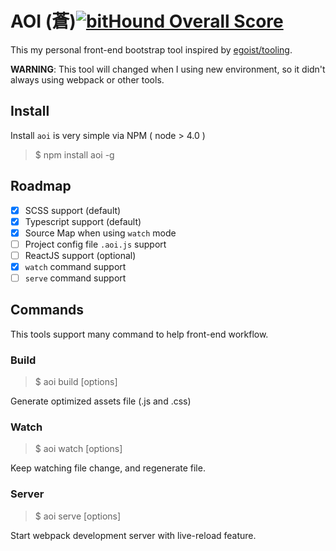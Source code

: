 AOI (蒼)[![bitHound Overall Score](https://www.bithound.io/github/elct9620/aoi/badges/score.svg)](https://www.bithound.io/github/elct9620/aoi)
=======

This my personal front-end bootstrap tool inspired by [egoist/tooling](https://github.com/egoist/tooling/).

**WARNING**: This tool will changed when I using new environment, so it didn't always using webpack or other tools.

## Install

Install `aoi` is very simple via NPM ( node > 4.0 )

> $ npm install aoi -g

## Roadmap

- [x] SCSS support (default)
- [x] Typescript support (default)
- [x] Source Map when using `watch` mode
- [ ] Project config file `.aoi.js` support
- [ ] ReactJS support (optional)
- [x] `watch` command support
- [ ] `serve` command support

## Commands

This tools support many command to help front-end workflow.

### Build

> $ aoi build [options]

Generate optimized assets file (.js and .css)

### Watch

> $ aoi watch [options]

Keep watching file change, and regenerate file.

### Server

> $ aoi serve [options]

Start webpack development server with live-reload feature.
